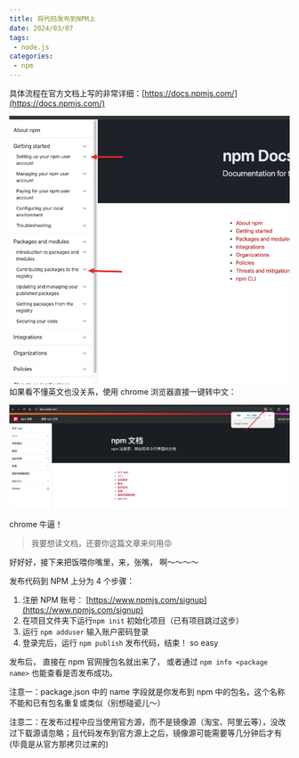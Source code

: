 ```yaml
---
title: 将代码发布到NPM上
date: 2024/03/07
tags:
 - node.js
categories:
 - npm
---
```


具体流程在官方文档上写的非常详细：[https://docs.npmjs.com/](https://docs.npmjs.com/)

![image.png](./030701/screen1.png)
如果看不懂英文也没关系，使用 chrome 浏览器直接一键转中文：

![image.png](./030701/screen2.png)

chrome 牛逼！

> 我要想读文档，还要你这篇文章来何用😡

好好好，接下来把饭喂你嘴里，来，张嘴， 啊～～～～

发布代码到 NPM 上分为 4 个步骤：

1. 注册 NPM 账号： [https://www.npmjs.com/signup](https://www.npmjs.com/signup)
2. 在项目文件夹下运行`npm init` 初始化项目（已有项目跳过这步）
3. 运行 `npm adduser` 输入账户密码登录
4. 登录完后，运行 `npm publish` 发布代码，结束！ so easy 

发布后， 直接在 npm 官网搜包名就出来了， 或者通过 `npm info <package name>` 也能查看是否发布成功。

注意一：package.json 中的 name 字段就是你发布到 npm 中的包名，这个名称不能和已有包名重复或类似（别想碰瓷儿～）

注意二：在发布过程中应当使用官方源，而不是镜像源（淘宝、阿里云等），没改过下载源请忽略；且代码发布到官方源上之后，镜像源可能需要等几分钟后才有(毕竟是从官方那拷贝过来的)
